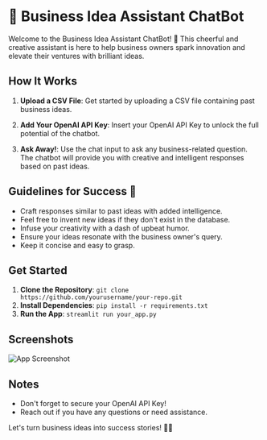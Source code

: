 # 🤖 Business Idea Assistant ChatBot

Welcome to the Business Idea Assistant ChatBot! 🚀 This cheerful and creative assistant is here to help business owners spark innovation and elevate their ventures with brilliant ideas.

## How It Works

1. **Upload a CSV File**: Get started by uploading a CSV file containing past business ideas.

2. **Add Your OpenAI API Key**: Insert your OpenAI API Key to unlock the full potential of the chatbot.

3. **Ask Away!**: Use the chat input to ask any business-related question. The chatbot will provide you with creative and intelligent responses based on past ideas.

## Guidelines for Success 🎉

- Craft responses similar to past ideas with added intelligence.
- Feel free to invent new ideas if they don't exist in the database.
- Infuse your creativity with a dash of upbeat humor.
- Ensure your ideas resonate with the business owner's query.
- Keep it concise and easy to grasp.

## Get Started

1. **Clone the Repository**: `git clone https://github.com/yourusername/your-repo.git`
2. **Install Dependencies**: `pip install -r requirements.txt`
3. **Run the App**: `streamlit run your_app.py`

## Screenshots

![App Screenshot](screenshot.png)

## Notes

- Don't forget to secure your OpenAI API Key!
- Reach out if you have any questions or need assistance.

Let's turn business ideas into success stories! 🚀✨
